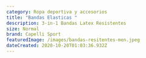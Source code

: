 ```yaml
---
category: Ropa deportiva y accesorios
title: "Bandas Elasticas "
description: 3-in-1 Bandas Latex Resistentes
size: Normal
brand: Capelli Sport
featuredImage: /images/bandas-resitentes-men.jpeg
dateCreated: 2020-10-20T01:03:36.932Z
---
```

